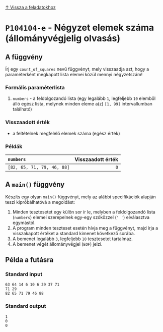 
[↑ Vissza a feladatokhoz](./README.md)

# `P104104-e` - Négyzet elemek száma (állományvégjelig olvasás)

## A függvény

Írj egy `count_of_squares` nevű függvényt, mely visszaadja azt, hogy a paraméterként megkapott lista elemei közül mennyi négyzetszám!

### Formális paraméterlista

1. `numbers` - a feldolgozandó lista (egy legalább `1`, legfeljebb `10` elemből álló egész lista, melynek minden eleme a(z) `[1, 99]` intervallumban található)

### Visszaadott érték

* a feltételnek megfelelő elemek száma (egész érték)

### Példák

| `numbers` | Visszaadott érték | 
| :--- | --: | 
| `[82, 65, 71, 79, 46, 88]` | `0` | 

## A `main()` függvény

Készíts egy olyan `main()` függvényt, mely az alábbi specifikációk alapján teszi kipróbálhatóvá a megoldást:

1. Minden tesztesetet egy külön sor ír le, melyben a feldolgozandó lista (`numbers`) elemei szerepelnek egy-egy szóközzel (`' '`) elválasztva egymástól.
1. A program minden teszteset esetén hívja meg a függvényt, majd írja a visszakapott értéket a standard kimenet következő sorába.
1. A bemenet legalább `3`, legfeljebb `10` tesztesetet tartalmaz.
1. A bemenet végét állományvégjel (`EOF`) jelzi.

## Példa a futásra

### Standard input

```
63 64 14 6 10 6 39 37 71
71 29
82 65 71 79 46 88
```

### Standard output

```
1
0
0
```
